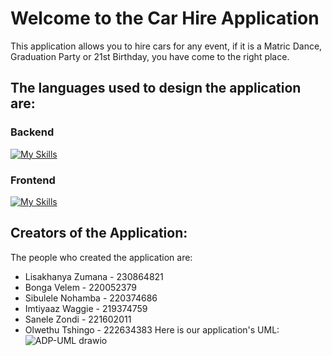 # Welcome to the Car Hire Application
This application allows you to hire cars for any event, if it is a Matric Dance, Graduation Party or 21st Birthday, you have come to the right place.
## The languages used to design the application are:
### Backend
[![My Skills](https://skillicons.dev/icons?i=spring)](https://skillicons.dev)
### Frontend
[![My Skills](https://skillicons.dev/icons?i=react)](https://skillicons.dev)
## Creators of the Application:
The people who created the application are:
- Lisakhanya Zumana - 230864821
- Bonga Velem - 220052379
- Sibulele Nohamba - 220374686
- Imtiyaaz Waggie - 219374759
- Sanele Zondi - 221602011
- Olwethu Tshingo - 222634383 
Here is our application's UML:
![ADP-UML drawio](https://github.com/user-attachments/assets/b9d124f6-d869-4c84-9e33-2c32186e9a49)

